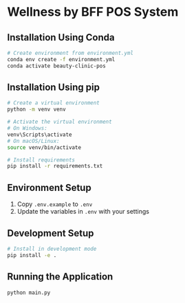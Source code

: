 # Wellness by BFF POS System

## Installation Using Conda
```bash
# Create environment from environment.yml
conda env create -f environment.yml
conda activate beauty-clinic-pos
```

## Installation Using pip
```bash
# Create a virtual environment
python -m venv venv

# Activate the virtual environment
# On Windows:
venv\Scripts\activate
# On macOS/Linux:
source venv/bin/activate

# Install requirements
pip install -r requirements.txt
```

## Environment Setup
1. Copy `.env.example` to `.env`
2. Update the variables in `.env` with your settings

## Development Setup
```bash
# Install in development mode
pip install -e .
```

## Running the Application
```bash
python main.py
```
